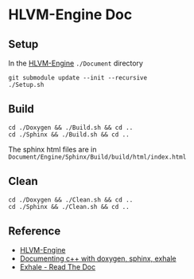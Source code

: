 # HLVM-Engine Doc

## Setup

In the [HLVM-Engine](https://github.com/yhyu13/HLVM-Engine.git) `./Document` directory

```
git submodule update --init --recursive
./Setup.sh
```

## Build
```
cd ./Doxygen && ./Build.sh && cd ..
cd ./Sphinx && ./Build.sh && cd ..
```

The sphinx html files are in `Document/Engine/Sphinx/Build/build/html/index.html`

## Clean
```
cd ./Doxygen && ./Clean.sh && cd ..
cd ./Sphinx && ./Clean.sh && cd ..
```

## Reference
- [HLVM-Engine](https://github.com/yhyu13/HLVM-Engine.git)
- [Documenting c++ with doxygen, sphinx, exhale](https://rgoswami.me/posts/doc-cpp-dox-sph-exhale/)
- [Exhale - Read The Doc](https://exhale.readthedocs.io/en/latest/quickstart.html#getting-started-with-sphinx)